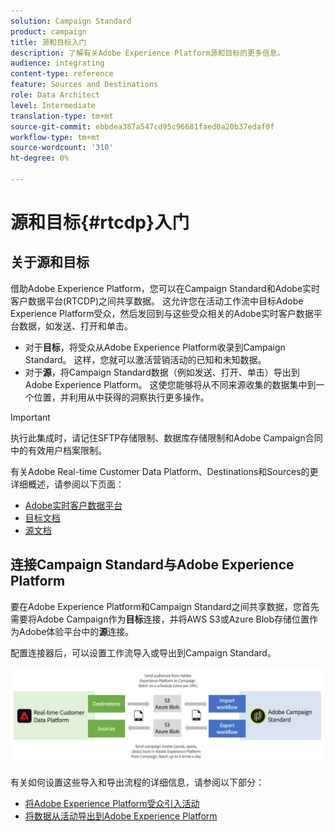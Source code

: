```yaml
---
solution: Campaign Standard
product: campaign
title: 源和目标入门
description: 了解有关Adobe Experience Platform源和目标的更多信息。
audience: integrating
content-type: reference
feature: Sources and Destinations
role: Data Architect
level: Intermediate
translation-type: tm+mt
source-git-commit: ebbdea387a547cd95c96681faed0a20b37edaf0f
workflow-type: tm+mt
source-wordcount: '310'
ht-degree: 0%

---
```



# 源和目标{#rtcdp}入门

## 关于源和目标

借助Adobe Experience Platform，您可以在Campaign Standard和Adobe实时客户数据平台(RTCDP)之间共享数据。 这允许您在活动工作流中目标Adobe Experience Platform受众，然后发回到与这些受众相关的Adobe实时客户数据平台数据，如发送、打开和单击。

* 对于&#x200B;**目标**，将受众从Adobe Experience Platform收录到Campaign Standard。 这样，您就可以激活营销活动的已知和未知数据。
* 对于&#x200B;**源**，将Campaign Standard数据（例如发送、打开、单击）导出到Adobe Experience Platform。 这使您能够将从不同来源收集的数据集中到一个位置，并利用从中获得的洞察执行更多操作。


>[!IMPORTANT]
>
>执行此集成时，请记住SFTP存储限制、数据库存储限制和Adobe Campaign合同中的有效用户档案限制。

有关Adobe Real-time Customer Data Platform、Destinations和Sources的更详细概述，请参阅以下页面：

* [Adobe实时客户数据平台](https://experienceleague.adobe.com/docs/experience-platform/rtcdp/overview.html)
* [目标文档](https://experienceleague.adobe.com/docs/experience-platform/destinations/home.html)
* [源文档](https://experienceleague.adobe.com/docs/experience-platform/sources/home.html)

## 连接Campaign Standard与Adobe Experience Platform

要在Adobe Experience Platform和Campaign Standard之间共享数据，您首先需要将Adobe Campaign作为&#x200B;**目标**&#x200B;连接，并将AWS S3或Azure Blob存储位置作为Adobe体验平台中的&#x200B;**源**&#x200B;连接。

配置连接器后，可以设置工作流导入或导出到Campaign Standard。

![](assets/rtcdp-schema.png)

有关如何设置这些导入和导出流程的详细信息，请参阅以下部分：

* [将Adobe Experience Platform受众引入活动](../../integrating/using/ingest-aep-data.md)
* [将数据从活动导出到Adobe Experience Platform](../../integrating/using/export-campaign-data.md)
